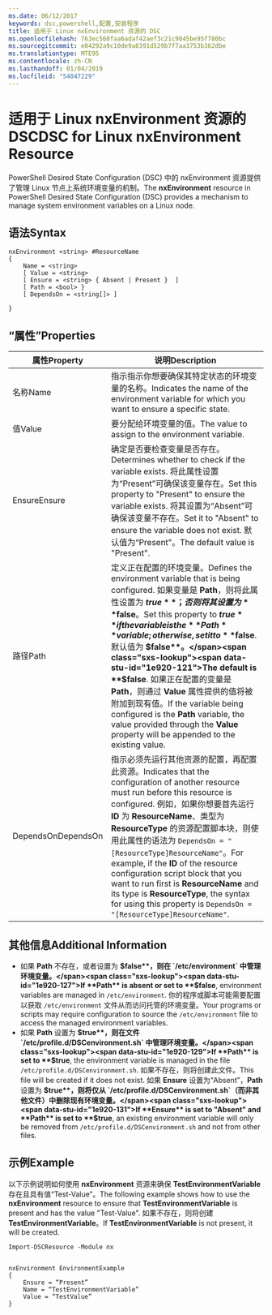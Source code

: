 ```yaml
---
ms.date: 06/12/2017
keywords: dsc,powershell,配置,安装程序
title: 适用于 Linux nxEnvironment 资源的 DSC
ms.openlocfilehash: 763ec560faa6adaf42aef3c21c9045be95f780bc
ms.sourcegitcommit: e04292a9c10de9a8391d529b7f7aa3753b362dbe
ms.translationtype: MTE95
ms.contentlocale: zh-CN
ms.lasthandoff: 01/04/2019
ms.locfileid: "54047229"
---
```

# <a name="dsc-for-linux-nxenvironment-resource"></a><span data-ttu-id="1e920-103">适用于 Linux nxEnvironment 资源的 DSC</span><span class="sxs-lookup"><span data-stu-id="1e920-103">DSC for Linux nxEnvironment Resource</span></span>

<span data-ttu-id="1e920-104">PowerShell Desired State Configuration (DSC) 中的 nxEnvironment 资源提供了管理 Linux 节点上系统环境变量的机制。</span><span class="sxs-lookup"><span data-stu-id="1e920-104">The **nxEnvironment** resource in PowerShell Desired State Configuration (DSC) provides a mechanism to manage system environment variables on a Linux node.</span></span>

## <a name="syntax"></a><span data-ttu-id="1e920-105">语法</span><span class="sxs-lookup"><span data-stu-id="1e920-105">Syntax</span></span>

```
nxEnvironment <string> #ResourceName
{
    Name = <string>
    [ Value = <string>
    [ Ensure = <string> { Absent | Present }  ]
    [ Path = <bool> }
    [ DependsOn = <string[]> ]

}
```

## <a name="properties"></a><span data-ttu-id="1e920-106">“属性”</span><span class="sxs-lookup"><span data-stu-id="1e920-106">Properties</span></span>

|  <span data-ttu-id="1e920-107">属性</span><span class="sxs-lookup"><span data-stu-id="1e920-107">Property</span></span> |  <span data-ttu-id="1e920-108">说明</span><span class="sxs-lookup"><span data-stu-id="1e920-108">Description</span></span> |
|---|---|
| <span data-ttu-id="1e920-109">名称</span><span class="sxs-lookup"><span data-stu-id="1e920-109">Name</span></span>| <span data-ttu-id="1e920-110">指示指示你想要确保其特定状态的环境变量的名称。</span><span class="sxs-lookup"><span data-stu-id="1e920-110">Indicates the name of the environment variable for which you want to ensure a specific state.</span></span>|
| <span data-ttu-id="1e920-111">值</span><span class="sxs-lookup"><span data-stu-id="1e920-111">Value</span></span>| <span data-ttu-id="1e920-112">要分配给环境变量的值。</span><span class="sxs-lookup"><span data-stu-id="1e920-112">The value to assign to the environment variable.</span></span>|
| <span data-ttu-id="1e920-113">Ensure</span><span class="sxs-lookup"><span data-stu-id="1e920-113">Ensure</span></span>| <span data-ttu-id="1e920-114">确定是否要检查变量是否存在。</span><span class="sxs-lookup"><span data-stu-id="1e920-114">Determines whether to check if the variable exists.</span></span> <span data-ttu-id="1e920-115">将此属性设置为“Present”可确保该变量存在。</span><span class="sxs-lookup"><span data-stu-id="1e920-115">Set this property to "Present" to ensure the variable exists.</span></span> <span data-ttu-id="1e920-116">将其设置为“Absent”可确保该变量不存在。</span><span class="sxs-lookup"><span data-stu-id="1e920-116">Set it to "Absent" to ensure the variable does not exist.</span></span> <span data-ttu-id="1e920-117">默认值为“Present”。</span><span class="sxs-lookup"><span data-stu-id="1e920-117">The default value is "Present".</span></span>|
| <span data-ttu-id="1e920-118">路径</span><span class="sxs-lookup"><span data-stu-id="1e920-118">Path</span></span>| <span data-ttu-id="1e920-119">定义正在配置的环境变量。</span><span class="sxs-lookup"><span data-stu-id="1e920-119">Defines the environment variable that is being configured.</span></span> <span data-ttu-id="1e920-120">如果变量是 **Path**，则将此属性设置为 **$true**；否则将其设置为 **$false**。</span><span class="sxs-lookup"><span data-stu-id="1e920-120">Set this property to **$true** if the variable is the **Path** variable; otherwise, set it to **$false**.</span></span> <span data-ttu-id="1e920-121">默认值为 **$false**。</span><span class="sxs-lookup"><span data-stu-id="1e920-121">The default is **$false**.</span></span> <span data-ttu-id="1e920-122">如果正在配置的变量是 **Path**，则通过 **Value** 属性提供的值将被附加到现有值。</span><span class="sxs-lookup"><span data-stu-id="1e920-122">If the variable being configured is the **Path** variable, the value provided through the **Value** property will be appended to the existing value.</span></span>|
| <span data-ttu-id="1e920-123">DependsOn</span><span class="sxs-lookup"><span data-stu-id="1e920-123">DependsOn</span></span> | <span data-ttu-id="1e920-124">指示必须先运行其他资源的配置，再配置此资源。</span><span class="sxs-lookup"><span data-stu-id="1e920-124">Indicates that the configuration of another resource must run before this resource is configured.</span></span> <span data-ttu-id="1e920-125">例如，如果你想要首先运行 **ID** 为 **ResourceName**、类型为 **ResourceType** 的资源配置脚本块，则使用此属性的语法为 `DependsOn = "[ResourceType]ResourceName"`。</span><span class="sxs-lookup"><span data-stu-id="1e920-125">For example, if the **ID** of the resource configuration script block that you want to run first is **ResourceName** and its type is **ResourceType**, the syntax for using this property is `DependsOn = "[ResourceType]ResourceName"`.</span></span>|

## <a name="additional-information"></a><span data-ttu-id="1e920-126">其他信息</span><span class="sxs-lookup"><span data-stu-id="1e920-126">Additional Information</span></span>

* <span data-ttu-id="1e920-127">如果 **Path** 不存在，或者设置为 **$false**，则在 `/etc/environment` 中管理环境变量。</span><span class="sxs-lookup"><span data-stu-id="1e920-127">If **Path** is absent or set to **$false**, environment variables are managed in `/etc/environment`.</span></span> <span data-ttu-id="1e920-128">你的程序或脚本可能需要配置以获取 `/etc/environment` 文件从而访问托管的环境变量。</span><span class="sxs-lookup"><span data-stu-id="1e920-128">Your programs or scripts may require configuration to source the `/etc/environment` file to access the managed environment variables.</span></span>
* <span data-ttu-id="1e920-129">如果 **Path** 设置为 **$true**，则在文件 `/etc/profile.d/DSCenvironment.sh` 中管理环境变量。</span><span class="sxs-lookup"><span data-stu-id="1e920-129">If **Path** is set to **$true**, the environment variable is managed in the file `/etc/profile.d/DSCenvironment.sh`.</span></span> <span data-ttu-id="1e920-130">如果不存在，则将创建此文件。</span><span class="sxs-lookup"><span data-stu-id="1e920-130">This file will be created if it does not exist.</span></span> <span data-ttu-id="1e920-131">如果 **Ensure** 设置为“Absent”，**Path** 设置为 **$true**，则将仅从 `/etc/profile.d/DSCenvironment.sh`（而非其他文件）中删除现有环境变量。</span><span class="sxs-lookup"><span data-stu-id="1e920-131">If **Ensure** is set to "Absent" and **Path** is set to **$true**, an existing environment variable will only be removed from `/etc/profile.d/DSCenvironment.sh` and not from other files.</span></span>

## <a name="example"></a><span data-ttu-id="1e920-132">示例</span><span class="sxs-lookup"><span data-stu-id="1e920-132">Example</span></span>

<span data-ttu-id="1e920-133">以下示例说明如何使用 **nxEnvironment** 资源来确保 **TestEnvironmentVariable** 存在且具有值“Test-Value”。</span><span class="sxs-lookup"><span data-stu-id="1e920-133">The following example shows how to use the **nxEnvironment** resource to ensure that **TestEnvironmentVariable** is present and has the value "Test-Value".</span></span> <span data-ttu-id="1e920-134">如果不存在，则将创建 **TestEnvironmentVariable**。</span><span class="sxs-lookup"><span data-stu-id="1e920-134">If **TestEnvironmentVariable** is not present, it will be created.</span></span>

```
Import-DSCResource -Module nx


nxEnvironment EnvironmentExample
{
    Ensure = “Present”
    Name = “TestEnvironmentVariable”
    Value = “TestValue”
}
```
